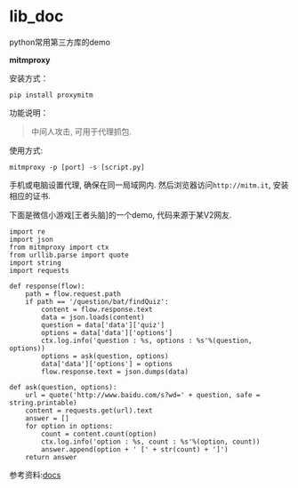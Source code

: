 # lib_doc
python常用第三方库的demo

**mitmproxy**

安装方式：

`pip install proxymitm`

功能说明：

> 中间人攻击, 可用于代理抓包.

使用方式:

`mitmproxy -p [port] -s [script.py]`

手机或电脑设置代理, 确保在同一局域网内. 然后浏览器访问`http://mitm.it`, 安装相应的证书.

下面是微信小游戏[王者头脑]的一个demo, 代码来源于某V2网友.

```
import re
import json
from mitmproxy import ctx
from urllib.parse import quote
import string
import requests

def response(flow):
    path = flow.request.path
    if path == '/question/bat/findQuiz':
        content = flow.response.text
        data = json.loads(content)
        question = data['data']['quiz']
        options = data['data']['options']
        ctx.log.info('question : %s, options : %s'%(question, options))
        options = ask(question, options)
        data['data']['options'] = options
        flow.response.text = json.dumps(data)

def ask(question, options):
    url = quote('http://www.baidu.com/s?wd=' + question, safe = string.printable)
    content = requests.get(url).text
    answer = []
    for option in options:
        count = content.count(option)
        ctx.log.info('option : %s, count : %s'%(option, count))
        answer.append(option + ' [' + str(count) + ']')
    return answer
```

参考资料:[docs](http://docs.mitmproxy.org/en/latest/mitmproxy.html)
